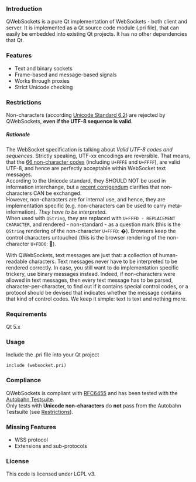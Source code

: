 ### Introduction
QWebSockets is a pure Qt implementation of WebSockets - both client and server.
It is implemented as a Qt source code module (.pri file), that can easily be embedded into existing Qt projects. It has no other dependencies that Qt.

### Features
* Text and binary sockets
* Frame-based and message-based signals
* Works through proxies
* Strict Unicode checking

### Restrictions
Non-characters (according [Unicode Standard 6.2](http://www.unicode.org/versions/Unicode6.2.0/)) are rejected by QWebSockets, **even if the UTF-8 sequence is valid**.  
##### Rationale
The WebSocket specification is talking about _Valid UTF-8 codes and sequences_. Strictly speaking, UTF-xx encodings are reversible. That means, that the [66 non-character codes](http://www.unicode.org/faq/private_use.html#noncharacters) (including `U+FFFE` and `U+FFFF`), are valid UTF-8, and hence are perfectly acceptable within WebSocket text messages.  
According to the Unicode standard, they SHOULD NOT be used in information interchange, but a [recent corrigendum](http://www.unicode.org/versions/corrigendum9.html) clarifies that non-characters CAN be exchanged.  
However, non-characters are for internal use, and hence, they are implementation specific (e.g. non-characters can be used to carry meta-information). _They have to be interpreted._  
When used with `QString`, they are replaced with `U+FFFD - REPLACEMENT CHARACTER`, and rendered - non-standard - as a question mark (this is the `QString` rendering of the non-character `U+FFFD`: &#xFFFD;). Browsers keep the control characters untouched (this is the browser rendering of the non-character `U+FDD0`: &#xFDD0;).  
  
With QWebSockets, text messages are just that: a collection of human-readable characters. Text messages never have to be interpreted to be rendered correctly. In case, you still want to do implementation specific trickery, use binary messages instead. Indeed, if non-characters were allowed in text messages, then every text message has to be parsed, character-per-character, to find out if it contains special control codes, or a protocol should be devised that indicates whether the message contains that kind of control codes. We keep it simple: text is text and nothing more.

### Requirements
Qt 5.x

### Usage
Include the .pri file into your Qt project  
~~~
include (websocket.pri)
~~~

### Compliance
QWebSockets is compliant with [RFC6455](http://datatracker.ietf.org/doc/rfc6455/?include_text=1) and has been tested with the [Autobahn Testsuite](http://autobahn.ws/testsuite).  
Only tests with **Unicode non-characters** do **not** pass from the Autobahn Testsuite (see [Restrictions](#Restrictions)). 

### Missing Features
* WSS protocol
* Extensions and sub-protocols

### License
This code is licensed under LGPL v3.
